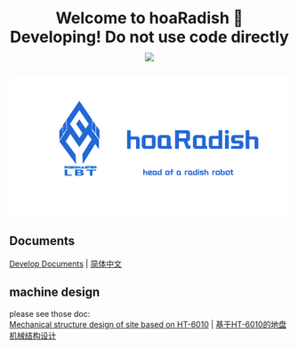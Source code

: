 <h1 align<h1 align="center">Welcome to hoaRadish 👋  </br>
 Developing! Do not use code directly <img src="https://img.shields.io/badge/hoaRadish-v0.0.0-blue"/></h1>   

<p align="left">
    <img width="800" src="doc/res/front.png">
</p>

## Documents  
[Develop Documents](doc/develop/LBT-Coding-Specification_zhCN.md)
| [简体中文](doc/develop/LBT-Coding-Specification_zhCN.md) 

##  machine design 
please see those doc:  
[Mechanical structure design of site based on HT-6010](doc/machinery/3dpartyMotor/HT6010/README.md) | [基于HT-6010的地盘机械结构设计](doc/machinery/3dpartyMotor/HT6010/README_zh_CN.md)